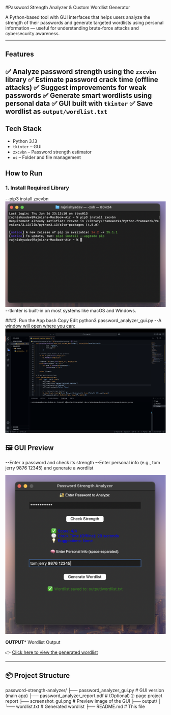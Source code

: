 #Password Strength Analyzer & Custom Wordlist Generator

A Python-based tool with GUI interfaces that helps users analyze the strength of their passwords and generate targeted wordlists using personal information — useful for understanding brute-force attacks and cybersecurity awareness.

---

##  Features

✅ Analyze password strength using the `zxcvbn` library
✅ Estimate password crack time (offline attacks)
✅ Suggest improvements for weak passwords
✅ Generate smart wordlists using personal data
✅ GUI built with `tkinter`
✅ Save wordlist as `output/wordlist.txt`
---

## Tech Stack

- Python 3.13
- `tkinter` – GUI
- `zxcvbn` – Password strength estimator
- `os` – Folder and file management

##  How to Run

### 1. Install Required Library
--pip3 install zxcvbn
![Screenshot](zxcvbn.png)
--tkinter is built-in on most systems like macOS and Windows.

###2. Run the App
bash
Copy
Edit
python3 password_analyzer_gui.py
--A window will open where you can:
![App Screenshot](password_analyzer_gui.png)

## 🖼️ GUI Preview
--Enter a password and check its strength
--Enter personal info (e.g., tom jerry 9876 12345) and generate a wordlist

![App Screenshot](gui.png)

**OUTPUT***
Wordlist Output

👉 [Click here to view the generated wordlist](wordlist.txt)






---

## 📦 Project Structure

password-strength-analyzer/
├── password_analyzer_gui.py # GUI version (main app)
├── password_analyzer_report.pdf # (Optional) 2-page project report
├── screenshot_gui.png # Preview image of the GUI
├── output/
│ └── wordlist.txt # Generated wordlist
├── README.md # This file
